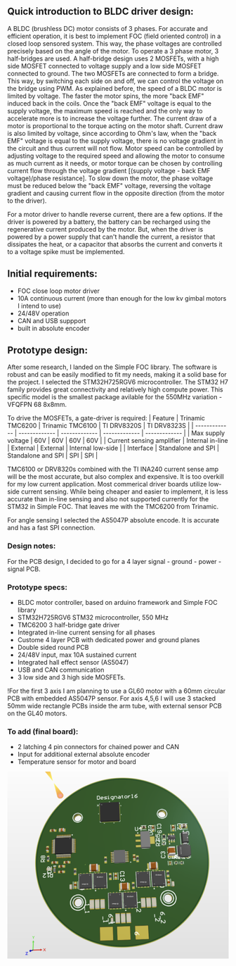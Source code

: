 ## Quick introduction to BLDC driver design:
A BLDC (brushless DC) motor consists of 3 phases. For accurate and efficient operation, it is best to implement FOC (field oriented control) in a closed loop sensored system. This way, the phase voltages are controlled precisely based on the angle of the motor.
To operate a 3 phase motor, 3 half-bridges are used. A half-bridge design uses 2 MOSFETs, with a high side MOSFET connected to voltage supply and a low side MOSFET connected to ground. The two MOSFETs are connected to form a bridge. This way, by switching each side on and off, we can control the voltage on the bridge using PWM.
As explained before, the speed of a BLDC motor is limited by voltage. The faster the motor spins, the more "back EMF" induced back in the coils. Once the "back EMF" voltage is equal to the supply voltage, the maximum speed is reached and the only way to accelerate more is to increase the voltage further.
The current draw of a motor is proportional to the torque acting on the motor shaft. Current draw is also limited by voltage, since according to Ohm's law, when the "back EMF" voltage is equal to the supply voltage, there is no voltage gradient in the circuit and thus current will not flow. 
Motor speed can be controlled by adjusting voltage to the required speed and allowing the motor to consume as much current as it needs, or motor torque can be chosen by controlling current flow through the voltage gradient [(supply voltage - back EMF voltage)/phase resistance].
To slow down the motor, the phase voltage must be reduced below the "back EMF" voltage, reversing the voltage gradient and causing current flow in the opposite direction (from the motor to the driver). 

For a motor driver to handle reverse current, there are a few options. If the driver is powered by a battery, the battery can be recharged using the regenerative current produced by the motor. But, when the driver is powered by a power supply that can't handle the current, a resistor that dissipates the heat, or a capacitor that absorbs the current and converts it to a voltage spike must be implemented.

## Initial requirements:
- FOC close loop motor driver
- 10A continuous current (more than enough for the low kv gimbal motors I intend to use)
- 24/48V operation
- CAN and USB suppport
- built in absolute encoder

## Prototype design:
After some research, I landed on the Simple FOC library. The software is robust and can be easily modified to fit my needs, making it a solid base for the project.
I selected the STM32H725RGV6 microcontroller. The STM32 H7 family provides great connectivity and relatively high compute power. This specific model is the smallest package avilable for the 550MHz variation - VFQFPN 68 8x8mm.

To drive the MOSFETs, a gate-driver is required:
| Feature  | Trinamic TMC6200 | Trinamic TMC6100 | TI DRV8320S | TI DRV8323S |
| ------------- | ------------- | ------------- | ------------- | ------------- |
| Max supply voltage | 60V | 60V | 60V | 60V |
| Current sensing amplifier | Internal in-line | External | External | Internal low-side | 
| Interface | Standalone and SPI | Standalone and SPI | SPI | SPI |

TMC6100 or DRV8320s combined with the TI INA240 current sense amp will be the most accurate, but also complex and expensive. It is too overkill for my low current application.
Most commerical driver boards utilize low-side current sensing. While being cheaper and easier to implement, it is less accurate than in-line sensing and also not supported currently for the STM32 in Simple FOC.
That leaves me with the TMC6200 from Trinamic.

For angle sensing I selected the AS5047P absolute encode. It is accurate and has a fast SPI connection.


### Design notes:
For the PCB design, I decided to go for a 4 layer signal - ground - power - signal PCB.


### Prototype specs:
- BLDC motor controller, based on arduino framework and Simple FOC library
- STM32H725RGV6 STM32 microcontroller, 550 MHz
- TMC6200 3 half-bridge gate driver
- Integrated in-line current sensing for all phases
- Custome 4 layer PCB with dedicated power and ground planes
- Double sided round PCB
- 24/48V input, max 10A sustained current
- Integrated hall effect sensor (AS5047)
- USB and CAN communication
- 3 low side and 3 high side MOSFETs.
  
!For the first 3 axis I am planning to use a GL60 motor with a 60mm circular PCB with embedded AS5047P sensor. For axis 4,5,6 I will use 3 stacked 50mm wide rectangle PCBs inside the arm tube, with external sensor PCB on the GL40 motors.

### To add (final board):
- 2 latching 4 pin connectors for chained power and CAN
- Input for additional external absolute encoder
- Temperature sensor for motor and board

![Test station](https://github.com/nadavelkabets/Robot-Arm/blob/main/controller/SCR-20230510-wyj.png)
